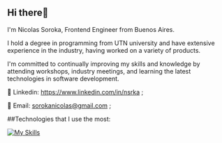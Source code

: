 ## Hi there👋  

I'm Nicolas Soroka,  Frontend Engineer from Buenos Aires.
  
I hold a degree in programming from UTN university and have extensive experience in the industry, having worked on a variety of products.

I'm committed to continually improving my skills and knowledge by attending workshops, industry meetings, and learning the latest technologies in software development.
    
🔗 Linkedin: https://www.linkedin.com/in/nsrka ; 

📧 Email: sorokanicolas@gmail.com ;
  
##Technologies that I use the most:  
 
[![My Skills](https://skillicons.dev/icons?i=js,html,css,react,nodejs,next,typescript,redux,sass)](https://skillicons.dev)
